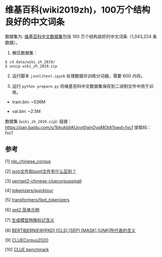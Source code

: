 # 维基百科(wiki2019zh)，100万个结构良好的中文词条

数据集为: [维基百科中文数据集](https://github.com/brightmart/nlp_chinese_corpus)包括 100 万个结构良好的中文词条（1,043,224 条数据）。

1. 解压数据集：

```shell
$ cd data/wiki_zh_2019/
$ unzip wiki_zh_2019.zip
```

2. 运行脚本 `jsonl2text.ipynb` 处理数据并训练分词器，需要 60G 内存。

3. 运行 `python prepare.py` 将维基百科中文数据集保存到二进制文件中用于训练。

- train.bin: ~536M

- val.bin: ~2.5M

数据集 (`wiki_zh_2019.zip`): 链接：https://pan.baidu.com/s/1bkukbbKUoyt0gjnOyqMOtA?pwd=fxc1 提取码：fxc1

## 参考

[1] [nlp_chinese_corpus](https://github.com/brightmart/nlp_chinese_corpus)

[2] [json文件和jsonl文件有什么区别？](https://blog.csdn.net/Backli/article/details/131554069)

[3] [uer/gpt2-chinese-cluecorpussmall](https://huggingface.co/uer/gpt2-chinese-cluecorpussmall)

[4] [tokenizers/quicktour](https://huggingface.co/docs/tokenizers/quicktour)

[5] [transformers/fast_tokenizers](https://huggingface.co/docs/transformers/fast_tokenizers)

[6] [gpt2 简单示例](https://zhuanlan.zhihu.com/p/625791719)

[7] [生成模型特殊标记含义](https://blog.csdn.net/qq_37356556/article/details/131103015)

[8] [BERT和ERNIE中[PAD],[CLS],[SEP],[MASK],[UNK]所代表的含义](https://blog.csdn.net/weixin_43220532/article/details/124248411)

[9] [CLUECorpus2020](https://github.com/CLUEbenchmark/CLUECorpus2020/)

[10] [CLUE benchmark](https://github.com/CLUEbenchmark/CLUE)
